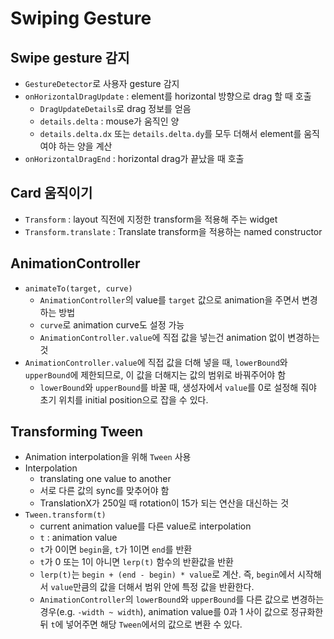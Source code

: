 # Swiping Gesture

## Swipe gesture 감지

- `GestureDetector`로 사용자 gesture 감지
- `onHorizontalDragUpdate` : element를 horizontal 방향으로 drag 할 때 호출
  - `DragUpdateDetails`로 drag 정보를 얻음
  - `details.delta` : mouse가 움직인 양
  - `details.delta.dx` 또는 `details.delta.dy`를 모두 더해서 element를 움직여야 하는 양을 계산
- `onHorizontalDragEnd` : horizontal drag가 끝났을 때 호출

## Card 움직이기

- `Transform` : layout 직전에 지정한 transform을 적용해 주는 widget
- `Transform.translate` : Translate transform을 적용하는 named constructor

## AnimationController

- `animateTo(target, curve)`
  - `AnimationController`의 value를 `target` 값으로 animation을 주면서 변경하는 방법
  - `curve`로 animation curve도 설정 가능
  - `AnimationController.value`에 직접 값을 넣는건 animation 없이 변경하는 것
- `AnimationController.value`에 직접 값을 더해 넣을 때, `lowerBound`와 `upperBound`에 제한되므로, 이 값을 더해지는 값의 범위로 바꿔주어야 함
  - `lowerBound`와 `upperBound`를 바꿀 때, 생성자에서 `value`를 0로 설정해 줘야 초기 위치를 initial position으로 잡을 수 있다.

## Transforming Tween

- Animation interpolation을 위해 `Tween` 사용
- Interpolation
  - translating one value to another
  - 서로 다른 값의 sync를 맞추어야 함
  - TranslationX가 250일 때 rotation이 15가 되는 연산을 대신하는 것
- `Tween.transform(t)`
  - current animation value를 다른 value로 interpolation
  - `t` : animation value
  - `t`가 0이면 `begin`을, `t`가 1이면 `end`를 반환
  - `t`가 0 또는 1이 아니면 `lerp(t)` 함수의 반환값을 반환
  - `lerp(t)`는 `begin + (end - begin) * value`로 계산. 즉, `begin`에서 시작해서 `value`만큼의 값을 더해서 범위 안에 특정 값을 반환한다.
  - `AnimationController`의 `lowerBound`와 `upperBound`를 다른 값으로 변경하는 경우(e.g. `-width ~ width`), animation value를 0과 1 사이 값으로 정규화한 뒤 `t`에 넣어주면 해당 `Tween`에서의 값으로 변환 수 있다.
